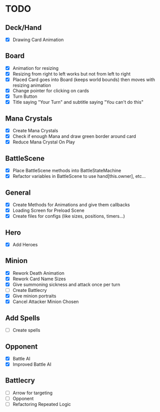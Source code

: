 # TODO

## Deck/Hand

- [x] Drawing Card Animation

## Board

- [x] Animation for resizing
- [x] Resizing from right to left works but not from left to right
- [x] Placed Card goes into Board (keeps world bounds) then moves with resizing animation
- [x] Change pointer for clicking on cards
- [x] Turn Button
- [x] Title saying "Your Turn" and subtitle saying "You can't do this"

## Mana Crystals

- [x] Create Mana Crystals
- [x] Check if enough Mana and draw green border around card
- [x] Reduce Mana Crystal On Play

## BattleScene

- [x] Place BattleScene methods into BattleStateMachine
- [x] Refactor variables in BattleScene to use hand[this.owner], etc...

## General

- [x] Create Methods for Animations and give them callbacks
- [x] Loading Screen for Preload Scene
- [x] Create files for configs (like sizes, positions, timers...)

## Hero

- [x] Add Heroes

## Minion

- [x] Rework Death Animation
- [x] Rework Card Name Sizes
- [x] Give summoning sickness and attack once per turn
- [ ] Create Battlecry
- [x] Give minion portraits
- [x] Cancel Attacker Minion Chosen

## Add Spells

- [ ] Create spells

## Opponent

- [x] Battle AI
- [x] Improved Battle AI

## Battlecry

- [ ] Arrow for targeting
- [ ] Opponent
- [ ] Refactoring Repeated Logic
